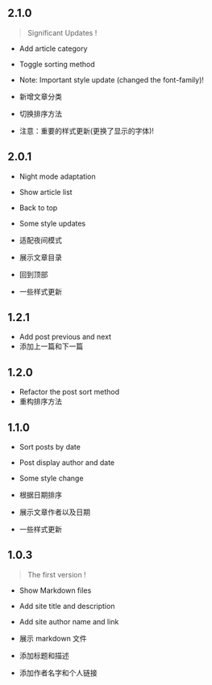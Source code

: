 ## 2.1.0
>Significant Updates !

- Add article category
- Toggle sorting method
- Note: Important style update (changed the font-family)!

- 新增文章分类
- 切换排序方法
- 注意：重要的样式更新(更换了显示的字体)!


## 2.0.1

- Night mode adaptation
- Show article list
- Back to top
- Some style updates

- 适配夜间模式
- 展示文章目录
- 回到顶部
- 一些样式更新

## 1.2.1
- Add post previous and  next 
- 添加上一篇和下一篇

## 1.2.0
- Refactor the post sort method
- 重构排序方法

## 1.1.0
- Sort posts by date
- Post display author and date
- Some style change

- 根据日期排序
- 展示文章作者以及日期
- 一些样式更新

## 1.0.3 
>The first version !

- Show Markdown files
- Add site title and description
- Add site author name and link

- 展示 markdown 文件
- 添加标题和描述
- 添加作者名字和个人链接